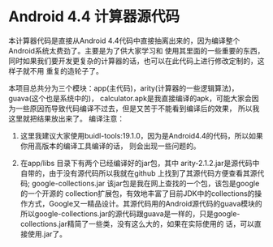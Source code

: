 # Android 4.4 计算器源代码

本计算器代码是直接从Android 4.4代码中直接抽离出来的，因为编译整个Android系统太费劲了。主要是为了供大家学习和
使用其里面的一些重要的东西，同时如果我们要开发更复杂的计算器的话，也可以在此代码上进行修改定制的，这样子就不用
重复的造轮子了。

本项目总共分为三个模块：app(主代码)，arity(计算器的一些逻辑算法)，guava(这个也是系统中的)，
calculator.apk是我直接编译的apk，可能大家会因为一些原因而导致代码编译不过去，但是又苦于不能看到编译后的效果，
所以我这里就把结果放出来了。
编译注意：
1. 这里我建议大家使用buidl-tools:19.1.0，因为是Android4.4的代码，所以如果你用高版本的编译工具编译的话，
则会出现一些问题的。

2. 在app/libs 目录下有两个已经编译好的jar包，其中 arity-2.1.2.jar是源代码中自带的，由于没有源代码所以我就在github
上找到了其源代码方便查看其源代码; google-collections.jar 该jar包是我在网上查找的一个包，该包是google的一个开源的
collection扩展包，有效地丰富了目前JDK中的collections的操作方式，Google又一精品设计。其源代码用的Android源代码的guava模块的
所以google-collections.jar的源代码跟guava是一样的，只是google-collections.jar精简了一些类，没有这么大的，如果在实际使用的
话，可以直接使用.jar了。

